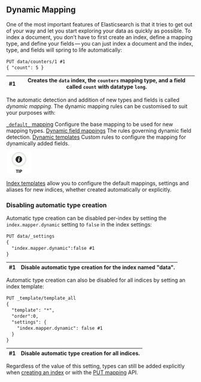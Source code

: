 ## Dynamic Mapping

One of the most important features of Elasticsearch is that it tries to get out of your way and let you start exploring your data as quickly as possible. To index a document, you don’t have to first create an index, define a mapping type, and define your fields — you can just index a document and the index, type, and fields will spring to life automatically:
    
    
    PUT data/counters/1 #1
    { "count": 5 }

#1| Creates the `data` index, the `counters` mapping type, and a field called `count` with datatype `long`.     
---|---  
  
The automatic detection and addition of new types and fields is called _dynamic mapping_. The dynamic mapping rules can be customised to suit your purposes with:

[`_default_` mapping](default-mapping.html)
     Configure the base mapping to be used for new mapping types. 
[Dynamic field mappings](dynamic-field-mapping.html)
     The rules governing dynamic field detection. 
[Dynamic templates](dynamic-templates.html)
     Custom rules to configure the mapping for dynamically added fields. 

![Tip](images/icons/tip.png)

[Index templates](indices-templates.html) allow you to configure the default mappings, settings and aliases for new indices, whether created automatically or explicitly.

### Disabling automatic type creation

Automatic type creation can be disabled per-index by setting the `index.mapper.dynamic` setting to `false` in the index settings:
    
    
    PUT data/_settings
    {
      "index.mapper.dynamic":false #1
    }

#1| Disable automatic type creation for the index named "data".     
---|---  
  
Automatic type creation can also be disabled for all indices by setting an index template:
    
    
    PUT _template/template_all
    {
      "template": "*",
      "order":0,
      "settings": {
        "index.mapper.dynamic": false #1
      }
    }

#1| Disable automatic type creation for all indices.     
---|---  
  
Regardless of the value of this setting, types can still be added explicitly when [creating an index](indices-create-index.html) or with the [PUT mapping](indices-put-mapping.html) API.
